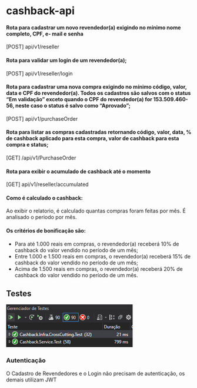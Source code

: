 # cashback-api

#### Rota para cadastrar um novo revendedor(a) exigindo no mínimo nome completo, CPF, e- mail e senha
[POST] api/v1/reseller   

#### Rota para validar um login de um revendedor(a); 
[POST] api/v1/reseller/login   

#### Rota para cadastrar uma nova compra exigindo no mínimo código, valor, data e CPF do revendedor(a). Todos os cadastros são salvos com o status “Em validação” exceto quando o CPF do revendedor(a) for 153.509.460-56, neste caso o status é salvo como “Aprovado”; 
[POST] api/v1/purchaseOrder   

####	Rota para listar as compras cadastradas retornando código, valor, data, % de cashback aplicado para esta compra, valor de cashback para esta compra e status; 
[GET] /api/v1/PurchaseOrder

####	Rota para exibir o acumulado de cashback até o momento
[GET] api/v1/reseller/accumulated

#### Como é calculado o cashback:
Ao exibir o relatorio, é calculado quantas compras foram feitas por mês. É analisado o periodo por mês.

####	Os critérios de bonificação são:
+   Para até 1.000 reais em compras, o revendedor(a) receberá 10% de cashback do valor vendido no período de um mês;
+   Entre 1.000 e 1.500 reais em compras, o revendedor(a) receberá 15% de cashback do valor vendido no período de um mês;
+   Acima de 1.500 reais em compras, o revendedor(a) receberá 20% de cashback do valor vendido no período de um mês. 

## Testes
![Testes Unitários](testes.png)

### Autenticação
O Cadastro de Revendedores e o Login não precisam de autenticação, os demais utilizam JWT
